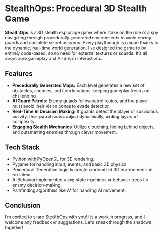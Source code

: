 # StealthOps: Procedural 3D Stealth Game

**StealthOps** is a 3D stealth espionage game where I take on the role of a spy navigating through procedurally generated environments to avoid enemy guards and complete secret missions. Every playthrough is unique thanks to the dynamic, real-time world generation. I’ve designed the game to be entirely code-based, so no need for external textures or sounds. It’s all about pure gameplay and AI-driven interactions.

## Features

- **Procedurally Generated Maps:** Each level generates a new set of obstacles, enemies, and item locations, keeping gameplay fresh and challenging.
- **AI Guard Patrols:** Enemy guards follow patrol routes, and the player must avoid their vision cones to evade detection.
- **Real-Time AI Decision Making:** If guards detect the player or suspicious activity, their patrol routes adjust dynamically, adding layers of complexity.
- **Engaging Stealth Mechanics:** Utilize crouching, hiding behind objects, and outsmarting enemies through clever movement.

## Tech Stack

- Python with PyOpenGL for 3D rendering.
- Pygame for handling input, events, and basic 3D physics.
- Procedural Generation logic to create randomized 3D environments in real-time.
- AI Behavior implemented using state machines or behavior trees for enemy decision-making.
- Pathfinding algorithms like A* for handling AI movement.

## Conclusion
I’m excited to share StealthOps with you! It’s a work in progress, and I welcome any feedback or suggestions. Let’s sneak through the shadows together!
